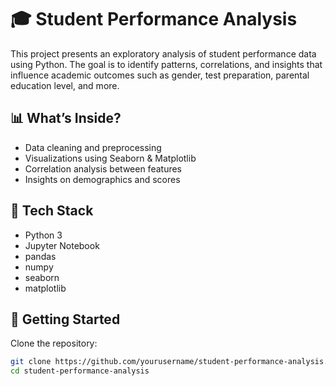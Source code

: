 # 🎓 Student Performance Analysis

This project presents an exploratory analysis of student performance data using Python. The goal is to identify patterns, correlations, and insights that influence academic outcomes such as gender, test preparation, parental education level, and more.

## 📊 What’s Inside?

- Data cleaning and preprocessing
- Visualizations using Seaborn & Matplotlib
- Correlation analysis between features
- Insights on demographics and scores

## 🧰 Tech Stack

- Python 3
- Jupyter Notebook
- pandas
- numpy
- seaborn
- matplotlib

## 🚀 Getting Started

Clone the repository:

```bash
git clone https://github.com/yourusername/student-performance-analysis.git
cd student-performance-analysis

